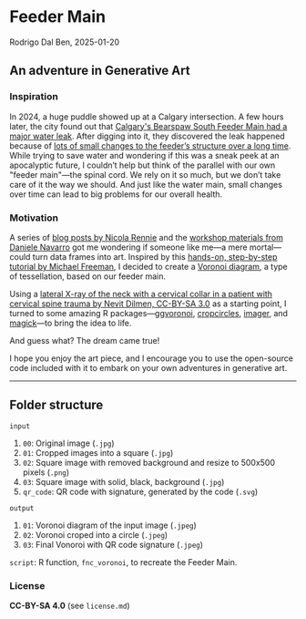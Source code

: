 # Feeder Main

Rodrigo Dal Ben, 2025-01-20

## An adventure in Generative Art

### Inspiration
In 2024, a huge puddle showed up at a Calgary intersection. A few hours later, the city found out that [Calgary's Bearspaw South Feeder Main had a major water leak](https://globalnews.ca/news/10626802/calgary-feeder-main-break-ballpark-cost/). 
After digging into it, they discovered the leak happened because of [lots of small changes to the feeder’s structure over a long time](https://www.cbc.ca/news/canada/calgary/calgary-bearspaw-south-feeder-main-preliminary-findings-1.7385334#:~:text=Built%20in%201975%2C%20the%20feeder,the%20city's%20treated%20water%20supply.). 
While trying to save water and wondering if this was a sneak peek at an apocalyptic future, I couldn’t help but think of the parallel with our own "feeder main"—the spinal cord. 
We rely on it so much, but we don’t take care of it the way we should. And just like the water main, small changes over time can lead to big problems for our overall health.

### Motivation
A series of [blog posts by Nicola Rennie](https://nrennie.rbind.io/blog/getting-started-generative-art/) and the [workshop materials from Daniele Navarro](https://art-from-code.netlify.app/) got me wondering if someone like me—a mere mortal—could turn data frames into art. 
Inspired by this [hands-on, step-by-step tutorial by Michael Freeman](http://mfviz.com/r-image-art/), I decided to create a [Voronoi diagram](https://en.wikipedia.org/wiki/Voronoi_diagram), a type of tessellation, based on our feeder main.

Using a [lateral X-ray of the neck with a cervical collar in a patient with cervical spine trauma by Nevit Dilmen, CC-BY-SA 3.0](https://commons.wikimedia.org/wiki/File:Medical_X-Ray_imaging_RAH06_nevit.jpg) as a starting point, 
I turned to some amazing R packages—[ggvoronoi](https://github.com/garretrc/ggvoronoi), [cropcircles](https://github.com/doehm/cropcircles), [imager](https://asgr.github.io/imager/), and [magick](https://docs.ropensci.org/magick/articles/intro.html#read-and-write)—to bring the idea to life.

And guess what? The dream came true!  

I hope you enjoy the art piece, and I encourage you to use the open-source code included with it to embark on your own adventures in generative art.

***

## Folder structure

`input` 

  1. `00`: Original image (`.jpg`)
  2. `01`: Cropped images into a square (`.jpg`)
  3. `02`: Square image with removed background and resize to 500x500 pixels (`.png`)
  4. `03`: Square image with solid, black, background (`.jpg`)
  5. `qr_code`: QR code with signature, generated by the code (`.svg`)

`output`

  1. `01`: Voronoi diagram of the input image (`.jpeg`)
  2. `02`: Voronoi croped into a circle (`.jpeg`)
  3. `03`: Final Vonoroi with QR code signature (`.jpeg`)
     
`script`: R function, `fnc_voronoi`, to recreate the Feeder Main. 

### License

**CC-BY-SA 4.0** (see `license.md`)
